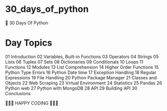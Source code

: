 # 30_days_of_python
🐍 30 Days Of Python
# Day 	Topics
01 	Introduction
02 	Variables, Built-in Functions
03 	Operators
04 	Strings
05 	Lists
06 	Tuples
07 	Sets
08 	Dictionaries
09 	Conditionals
10 	Loops
11 	Functions
12 	Modules
13 	List Comprehension
14 	Higher Order Functions
15 	Python Type Errors
16 	Python Date time
17 	Exception Handling
18 	Regular Expressions
19 	File Handling
20 	Python Package Manager
21 	Classes and Objects
22 	Web Scraping
23 	Virtual Environment
24 	Statistics
25 	Pandas
26 	Python web
27 	Python with MongoDB
28 	API
29 	Building API
30 	Conclusions

🧡🧡🧡 HAPPY CODING 🧡🧡🧡
